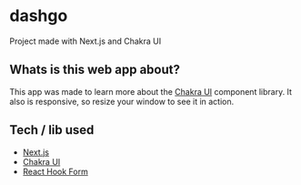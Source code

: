 # dashgo
Project made with Next.js and Chakra UI

## Whats is this web app about?

This app was made to learn more about the [Chakra UI](https://chakra-ui.com/) component library. It also is responsive, so resize your window to see it in action.

## Tech / lib used

- [Next.js](https://nextjs.org/)
- [Chakra UI](https://chakra-ui.com/)
- [React Hook Form](https://react-hook-form.com/)
